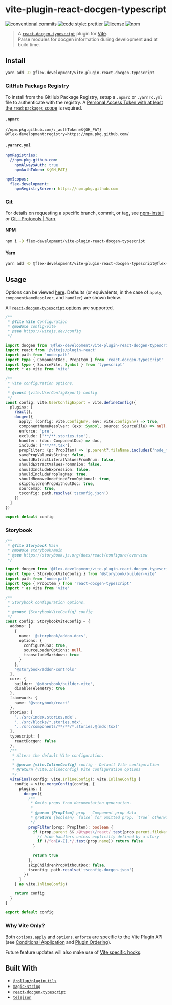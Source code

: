 # vite-plugin-react-docgen-typescript

[![conventional commits](https://img.shields.io/badge/conventional%20commits-1.0.0-yellow.svg)](https://conventionalcommits.org)
[![code style: prettier](https://img.shields.io/badge/code_style-prettier-ff69b4.svg)](https://github.com/prettier/prettier)
[![license](https://img.shields.io/github/license/flex-development/loadenv.svg)](LICENSE)
[![npm](https://img.shields.io/npm/v/@flex-development/vite-plugin-react-docgen-typescript.svg)](https://npmjs.com/package/@flex-development/vite-plugin-react-docgen-typescript)

> A [`react-docgen-typescript`][3] plugin for [Vite][5].\
> Parse modules for docgen information during development **and** at build time.

## Install

```sh
yarn add -D @flex-development/vite-plugin-react-docgen-typescript
```

### GitHub Package Registry

To install from the GitHub Package Registry, setup a `.npmrc` or `.yarnrc.yml`
file to authenticate with the registry. A [Personal Access Token with at least
the `read:packages` scope][6] is required.

#### `.npmrc`

```utf-8
//npm.pkg.github.com/:_authToken=${GH_PAT}
@flex-development:registry=https://npm.pkg.github.com/
```

#### `.yarnrc.yml`

```yaml
npmRegistries:
  //npm.pkg.github.com:
    npmAlwaysAuth: true
    npmAuthToken: ${GH_PAT}

npmScopes:
  flex-development:
    npmRegistryServer: https://npm.pkg.github.com
```

### Git

For details on requesting a specific branch, commit, or tag, see
[npm-install][7] or [Git - Protocols | Yarn][8].

#### NPM

```sh
npm i -D flex-development/vite-plugin-react-docgen-typescript
```

#### Yarn

```sh
yarn add -D @flex-development/vite-plugin-react-docgen-typescript@flex-development/vite-plugin-react-docgen-typescript
```

## Usage

Options can be viewed [here](src/options.ts). Defaults (or equivalents, in the
case of `apply`, `componentNameResolver`, and `handler`) are shown below.

All [`react-docgen-typescript` options][9] are supported.

```typescript
/**
 * @file Vite Configuration
 * @module config/vite
 * @see https://vitejs.dev/config
 */

import docgen from '@flex-development/vite-plugin-react-docgen-typescript'
import react from '@vitejs/plugin-react'
import path from 'node:path'
import type { ComponentDoc, PropItem } from 'react-docgen-typescript'
import type { SourceFile, Symbol } from 'typescript'
import * as vite from 'vite'

/**
 * Vite configuration options.
 *
 * @const {vite.UserConfigExport} config
 */
const config: vite.UserConfigExport = vite.defineConfig({
  plugins: [
    react(),
    docgen({
      apply: (config: vite.ConfigEnv, env: vite.ConfigEnv) => true,
      componentNameResolver: (exp: Symbol, source: SourceFile) => null,
      enforce: 'pre',
      exclude: ['**/**.stories.tsx'],
      handler: (doc: ComponentDoc) => doc,
      include: ['**/**.tsx'],
      propFilter: (p: PropItem) => !p.parent?.fileName.includes('node_modules'),
      savePropValueAsString: false,
      shouldExtractLiteralValuesFromEnum: false,
      shouldExtractValuesFromUnion: false,
      shouldIncludeExpression: false,
      shouldIncludePropTagMap: true,
      shouldRemoveUndefinedFromOptional: true,
      skipChildrenPropWithoutDoc: true,
      sourcemap: true,
      tsconfig: path.resolve('tsconfig.json')
    })
  ]
})

export default config
```

### Storybook

```typescript
/**
 * @file Storybook Main
 * @module storybook/main
 * @see https://storybook.js.org/docs/react/configure/overview
 */

import docgen from '@flex-development/vite-plugin-react-docgen-typescript'
import type { StorybookViteConfig } from '@storybook/builder-vite'
import path from 'node:path'
import type { PropItem } from 'react-docgen-typescript'
import * as vite from 'vite'

/**
 * Storybook configuration options.
 *
 * @const {StorybookViteConfig} config
 */
const config: StorybookViteConfig = {
  addons: [
    {
      name: '@storybook/addon-docs',
      options: {
        configureJSX: true,
        sourceLoaderOptions: null,
        transcludeMarkdown: true
      }
    },
    '@storybook/addon-controls'
  ],
  core: {
    builder: '@storybook/builder-vite',
    disableTelemetry: true
  },
  framework: {
    name: '@storybook/react'
  },
  stories: [
    '../src/index.stories.mdx',
    '../src/blocks/*.stories.mdx',
    '../src/components/**/**/*.stories.@(mdx|tsx)'
  ],
  typescript: {
    reactDocgen: false
  },
  /**
   * Alters the default Vite configuration.
   *
   * @param {vite.InlineConfig} config - Default Vite configuration
   * @return {vite.InlineConfig} Vite configuration options
   */
  viteFinal(config: vite.InlineConfig): vite.InlineConfig {
    config = vite.mergeConfig(config, {
      plugins: [
        docgen({
          /**
           * Omits props from documentation generation.
           *
           * @param {PropItem} prop - Component prop data
           * @return {boolean} `false` for omitted prop, `true` otherwise
           */
          propFilter(prop: PropItem): boolean {
            if (prop.parent && /@types\/react/.test(prop.parent.fileName)) {
              // hide handlers unless explicitly defined by a story
              if (/^on[A-Z].*/.test(prop.name)) return false
            }

            return true
          },
          skipChildrenPropWithoutDoc: false,
          tsconfig: path.resolve('tsconfig.docgen.json')
        })
      ]
    } as vite.InlineConfig)

    return config
  }
}

export default config
```

### Why Vite Only?

Both `options.apply` and `options.enforce` are specific to the Vite Plugin API
(see [Conditional Application][10] and [Plugin Ordering][11]).

Future feature updates will also make use of [Vite specific hooks][12].

## Built With

- [`@rollup/pluginutils`][1]
- [`magic-string`][2]
- [`react-docgen-typescript`][3]
- [`telejson`][4]

[1]: https://github.com/rollup/plugins/tree/master/packages/pluginutils
[2]: https://github.com/Rich-Harris/magic-string
[3]: https://github.com/styleguidist/react-docgen-typescript
[4]: https://github.com/storybookjs/telejson
[5]: https://vitejs.dev
[6]:
  https://docs.github.com/en/packages/learn-github-packages/about-permissions-for-github-packages#about-scopes-and-permissions-for-package-registries
[7]: https://docs.npmjs.com/cli/v8/commands/npm-install#description
[8]: https://yarnpkg.com/features/protocols#git
[9]:
  https://github.com/styleguidist/react-docgen-typescript/blob/v2.2.2/src/parser.ts#L83-L94
[10]: https://vitejs.dev/guide/api-plugin.html#conditional-application
[11]: https://vitejs.dev/guide/api-plugin.html#plugin-ordering
[12]: https://vitejs.dev/guide/api-plugin.html#vite-specific-hooks
